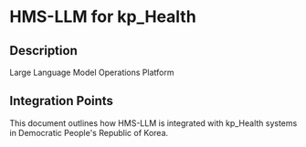 # HMS-LLM for kp_Health

## Description

Large Language Model Operations Platform

## Integration Points

This document outlines how HMS-LLM is integrated with kp_Health systems in Democratic People's Republic of Korea.
